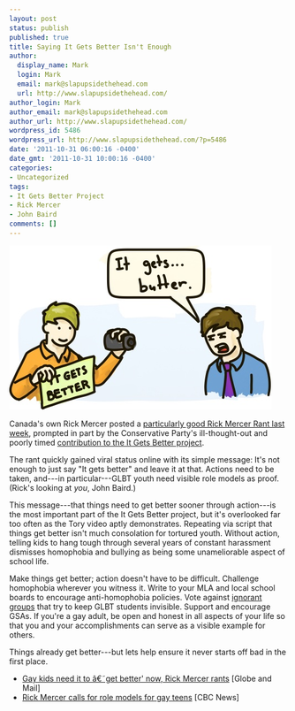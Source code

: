 ```yaml
---
layout: post
status: publish
published: true
title: Saying It Gets Better Isn't Enough
author:
  display_name: Mark
  login: Mark
  email: mark@slapupsidethehead.com
  url: http://www.slapupsidethehead.com/
author_login: Mark
author_email: mark@slapupsidethehead.com
author_url: http://www.slapupsidethehead.com/
wordpress_id: 5486
wordpress_url: http://www.slapupsidethehead.com/?p=5486
date: '2011-10-31 06:00:16 -0400'
date_gmt: '2011-10-31 10:00:16 -0400'
categories:
- Uncategorized
tags:
- It Gets Better Project
- Rick Mercer
- John Baird
comments: []
---
```

![A man is being filmed while misreading an](/wp-content/media/2011/10/it-gets-butter.jpg "I can't believe it's not better.")

Canada's own Rick Mercer posted a [particularly good Rick Mercer Rant last week](http://youtu.be/Wh1jNAZHKIw "That means you should watch it now."), prompted in part by the Conservative Party's ill-thought-out and poorly timed [contribution to the It Gets Better project](http://www.slapupsidethehead.com/2011/10/tories-release-it-gets-better-video/ "Tories Release â€œIt Gets Betterâ€ Video").

The rant quickly gained viral status online with its simple message: It's not enough to just say "It gets better" and leave it at that. Actions need to be taken, and---in particular---GLBT youth need visible role models as proof. (Rick's looking at _you_, John Baird.)

This message---that things need to get better sooner through action---is the most important part of the It Gets Better project, but it's overlooked far too often as the Tory video aptly demonstrates. Repeating via script that things get better isn't much consolation for tortured youth. Without action, telling kids to hang tough through several years of constant harassment dismisses homophobia and bullying as being some unameliorable aspect of school life.

Make things get better; action doesn't have to be difficult. Challenge homophobia wherever you witness it. Write to your MLA and local school boards to encourage anti-homophobia policies. Vote against [ignorant groups](http://www.slapupsidethehead.com/2011/10/parents-start-new-party-against-school-anti-bullying-policies/ "Parents Start New Party Against School Anti-Bullying Policies") that try to keep GLBT students invisible. Support and encourage GSAs. If you're a gay adult, be open and honest in all aspects of your life so that you and your accomplishments can serve as a visible example for others.

Things already get better---but lets help ensure it never starts off bad in the first place.

- [Gay kids need it to â€˜get better' now, Rick Mercer rants](http://www.theglobeandmail.com/life/the-hot-button/gay-kids-need-it-to-get-better-now-rick-mercer-rants/article2215606/) [Globe and Mail]
- [Rick Mercer calls for role models for gay teens](http://www.cbc.ca/news/canada/story/2011/10/27/rick-mercer-current-interview.html) [CBC News]
